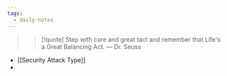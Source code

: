 ```yaml
---
tags:
  - daily-notes
---
```

> > [!quote] Step with care and great tact and remember that Life's a Great Balancing Act.
> — Dr. Seuss

- [[Security Attack Type]]
- 